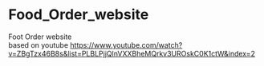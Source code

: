# Food_Order_website

Foot Order website <br>
based on youtube https://www.youtube.com/watch?v=ZBgTzx46B8s&list=PLBLPjjQlnVXXBheMQrkv3UROskC0K1ctW&index=2
<br><br>
